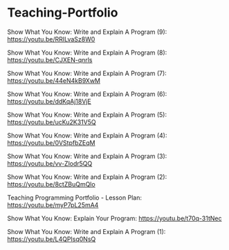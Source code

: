 # Teaching-Portfolio

Show What You Know: Write and Explain A Program (9): https://youtu.be/RRILvaSz8W0

Show What You Know: Write and Explain A Program (8): https://youtu.be/CJXEN-qnrls

Show What You Know: Write and Explain A Program (7): https://youtu.be/44eN4kB9XwM

Show What You Know: Write and Explain A Program (6): https://youtu.be/ddKqAj18VjE

Show What You Know: Write and Explain A Program (5): https://youtu.be/ucKu2K31V5Q

Show What You Know: Write and Explain A Program (4): https://youtu.be/0VStpfbZEqM

Show What You Know: Write and Explain A Program (3): https://youtu.be/vv-Zlodr5QQ

Show What You Know: Write and Explain A Program (2): https://youtu.be/8ctZBuQmQlo

Teaching Programming Portfolio - Lesson Plan: https://youtu.be/myP7pL25mA4

Show What You Know: Explain Your Program: https://youtu.be/t70q-31tNec

Show What You Know: Write and Explain A Program (1): https://youtu.be/L4QPIsq0NsQ
